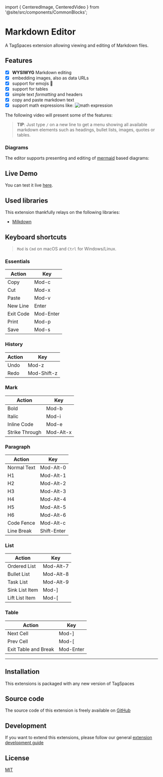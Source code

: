 import { CenteredImage, CenteredVideo } from '@site/src/components/CommonBlocks';

# Markdown Editor

A TagSpaces extension allowing viewing and editing of Markdown files.

## Features

- [x] **WYSIWYG** Markdown editing
- [x] embedding images, also as data URLs
- [x] support for emojis 🍒
- [x] support for tables
- [x] simple text _formatting_ and headers
- [x] copy and paste markdown text
- [x] support math expressions like: ![math expression](/media/inline-math-expression.png)

The following video will present some of the features:

<CenteredVideo
    caption="Markdown editor - feature overview"
    src="https://www.tagspaces.org/content/v3-11/markdown-editor-demo.mp4"
    posterUrl="/content/videos/mermaid-diagrams.png"
    autoPlay={true}
    showCaption
  />

> **TIP**: Just type `/` on a new line to get a menu showing all available markdown elements such as headings, bullet lists, images, quotes or tables.

### Diagrams

The editor supports presenting and editing of [mermaid](https://mermaid-js.github.io/mermaid/) based diagrams:

<CenteredVideo
    caption="Mermaid based diagrams in the markdown editor"
    src="/media/extensions/editor-md-mermaid-diagrams.mp4"
    posterUrl="/media/extensions/editor-md-mermaid-diagrams.png"
    autoPlay={false}
    showCaption
  />

## Live Demo

You can test it live [here](https://demo.tagspaces.com/int.html?tslid=10ades09-c7fd-zt33-fc67-a75db43rt4gz&tsdpath=demo%2FNote-Taking&tsepath=demo%2FNote-Taking%2Fcomplex-markdown-note.md).

## Used libraries

This extension thankfully relays on the following libraries:

- [Milkdown](https://milkdown.dev/)

## Keyboard shortcuts

> `Mod` is `Cmd` on macOS and `Ctrl` for Windows/Linux.

### Essentials

| Action    | Key       |
| --------- | --------- |
| Copy      | Mod-c     |
| Cut       | Mod-x     |
| Paste     | Mod-v     |
| New Line  | Enter     |
| Exit Code | Mod-Enter |
| Print     | Mod-p     |
| Save      | Mod-s     |

### History

| Action | Key         |
| ------ | ----------- |
| Undo   | Mod-z       |
| Redo   | Mod-Shift-z |

### Mark

| Action         | Key       |
| -------------- | --------- |
| Bold           | Mod-b     |
| Italic         | Mod-i     |
| Inline Code    | Mod-e     |
| Strike Through | Mod-Alt-x |

### Paragraph

| Action      | Key         |
| ----------- | ----------- |
| Normal Text | Mod-Alt-0   |
| H1          | Mod-Alt-1   |
| H2          | Mod-Alt-2   |
| H3          | Mod-Alt-3   |
| H4          | Mod-Alt-4   |
| H5          | Mod-Alt-5   |
| H6          | Mod-Alt-6   |
| Code Fence  | Mod-Alt-c   |
| Line Break  | Shift-Enter |

### List

| Action         | Key       |
| -------------- | --------- |
| Ordered List   | Mod-Alt-7 |
| Bullet List    | Mod-Alt-8 |
| Task List      | Mod-Alt-9 |
| Sink List Item | Mod-]     |
| Lift List Item | Mod-[     |

### Table

| Action               | Key       |
| -------------------- | --------- |
| Next Cell            | Mod-]     |
| Prev Cell            | Mod-[     |
| Exit Table and Break | Mod-Enter |

---

## Installation

This extensions is packaged with any new version of TagSpaces

## Source code

The source code of this extension is freely available on [GitHub](https://github.com/tagspaces/tagspaces-extensions/tree/main/md-editor)

## Development

If you want to extend this extensions, please follow our general [extension development guide](/dev/extension-development-guide)

## License

[MIT](https://github.com/tagspaces/tagspaces-extensions/blob/main/md-editor/LICENSE.txt)

